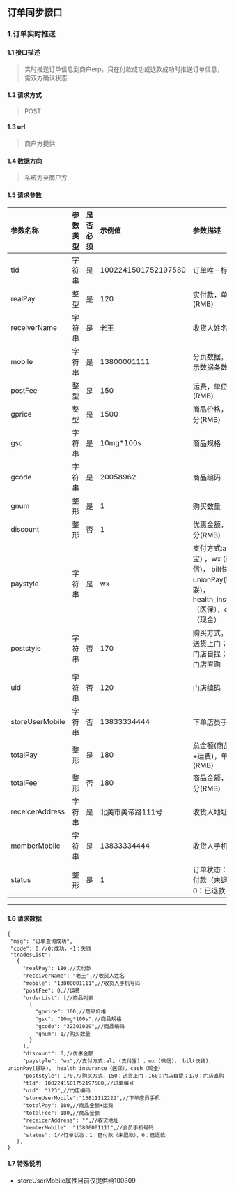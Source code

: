 ## 订单同步接口
### 1.订单实时推送
#### 1.1 接口描述
> 实时推送订单信息到商户erp，只在付款成功或退款成功时推送订单信息，需双方确认状态
#### 1.2 请求方式
> POST
#### 1.3 url
> 商户方提供
#### 1.4 数据方向
> 系统方至商户方
#### 1.5 请求参数
| 参数名称 | 参数类型 | 是否必须 | 示例值 | 参数描述  |
| :---         |     :---      |     :--- | :--- | :--- |
| tId   | 字符串     | 是    | 1002241501752197580   |订单唯一标识|
| realPay   | 整型     | 是    | 120   |实付款，单位:分(RMB)|
| receiverName   | 字符串    | 是    | 老王  | 收货人姓名|
| mobile   | 字符串     | 是    | 13800001111   | 分页数据，每页显示数据条数 |
| postFee   | 整型     | 是    | 150   | 运费，单位:分(RMB) |
| gprice   | 整型     | 是    | 1500   | 商品价格，单位:分(RMB) |
| gsc   | 字符串     | 是    | 10mg*100s   | 商品规格 |
| gcode   | 字符串     | 是    | 20058962   | 商品编码 |
| gnum   | 整形     | 是    | 1   | 购买数量 |
| discount   | 整形     | 否    | 1   | 优惠金额，单位:分(RMB) |
| paystyle   | 字符串     | 是    | wx   | 支付方式:ali (支付宝) ，wx (微信)， bil(快钱)， unionPay(银联)， health_insurance（医保），cash（现金） |
| poststyle   | 字符串     | 否    | 170   | 购买方式，150：送货上门；160：门店自提；170：门店直购 |
| uid   | 字符串     | 否    | 120   | 门店编码 |
| storeUserMobile   | 字符串     | 否    | 13833334444   | 下单店员手机 |
| totalPay   | 整形     | 是    | 180   | 总金额(商品金额+运费)，单位:分(RMB) |
| totalFee   | 整形     | 否    | 180   | 商品金额，单位:分(RMB) |
| receicerAddress   | 字符串     | 是    | 北美市美帝路111号   | 收货人地址 |
| memberMobile   | 字符串     | 是    |  13833334444  | 收货人手机 |
| status   | 整形     | 是    | 1   | 订单状态：1：已付款（未退款），0：已退款 |
--------------------- 
#### 1.6 请求数据
 ``` 
{
  "msg": "订单查询成功",
  "code": 0,//0:成功，-1：失败
  "tradesList":
    {
      "realPay": 180,//实付款
      "receiverName": "老王",//收货人姓名
      "mobile": "13800001111",//收货人手机号码
      "postFee": 0,//运费
      "orderList": [//商品列表
        {
          "gprice": 100,//商品价格
          "gsc": "10mg*100s",//商品规格
          "gcode": "32301029",//商品编码
          "gnum": 1//购买数量
        }
      ],
      "discount": 0,//优惠金额
      "paystyle": "wx",//支付方式:ali (支付宝) ，wx (微信)， bil(快钱)， unionPay(银联)， health_insurance（医保），cash（现金）
      "poststyle": 170,//购买方式，150：送货上门；160：门店自提；170：门店直购
      "tId": 1002241501752197580,//订单编号
      "uid": "123",//门店编码
      "storeUserMobile":"13811112222",//下单店员手机
      "totalPay": 180,//商品金额+运费
      "totalFee": 180,//商品金额
      "receicerAddress": "",//收货地址
      "memberMobile": "13800001111",//会员手机号码
      "status": 1//订单状态：1：已付款（未退款），0：已退款
    },
}
```
#### 1.7 特殊说明
* storeUserMobile属性目前仅提供给100309
